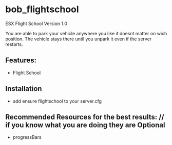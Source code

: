 # bob_flightschool
 ESX Flight School Version 1.0

You are able to park your vehicle anywhere you like it doesnt matter on wich position.
The vehicle stays there until you unpark it even if the server restarts.

## Features:
* Flight School

## Installation

* add ensure flightschool to your server.cfg

## Recommended Resources for the best results: // if you know what you are doing they are Optional
* progressBars
